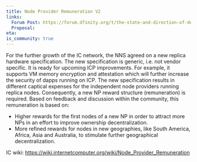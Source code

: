 ```yaml
---
title: Node Provider Remuneration V2
links:
  Forum Post: https://forum.dfinity.org/t/the-state-and-direction-of-decentralization-nodes-on-the-internet-computer/9170
  Proposal:
eta:
is_community: true
---
```


For the further growth of the IC network, the NNS agreed on a new replica hardware specification. The new specification is generic, i.e. not vendor specific. It is ready for upcoming ICP improvements. For example, it supports VM memory encryption and attestation which will further increase the security of dapps running on ICP. The new specification results in different captical expenses for the independent node providers running replica nodes. Consequently, a new NP reward structure (remuneration) is required. Based on feedback and discussion within the community, this remuneration is based on:
- Higher rewards for the first nodes of a new NP in order to attract more NPs in an effort to improve ownership decentralization.
- More refined rewards for nodes in new geographies, like South America, Africa, Asia and Australia, to stimulate further geographical decentralization.

IC wiki: https://wiki.internetcomputer.org/wiki/Node_Provider_Remuneration
